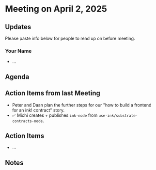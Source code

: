 # Meeting on April 2, 2025

## Updates

Please paste info below for people to read up on before meeting.

### Your Name
- …

## Agenda

## Action Items from last Meeting

- Peter and Daan plan the further steps for our "how to build a frontend for an ink! contract" story.
- ✅ Michi creates + publishes `ink-node` from `use-ink/substrate-contracts-node`.

## Action Items
- …

## Notes

